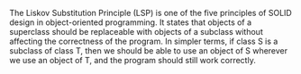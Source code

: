 The Liskov Substitution Principle (LSP) is one of the five principles of SOLID design in object-oriented programming. It states that objects of a superclass should be replaceable with objects of a subclass without affecting the correctness of the program. In simpler terms, if class S is a subclass of class T, then we should be able to use an object of S wherever we use an object of T, and the program should still work correctly.

